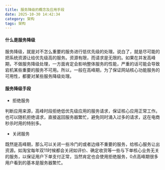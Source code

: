 ```yaml
---
title: 服务降级的概念及应用手段
date: 2025-10-30 14:42:34
category: 架构
tags: 架构
---
```


#### 什么是服务降级

服务降级，就是对不怎么重要的服务进行低优先级的处理。说白了，就是尽可能的把系统资源让给优先级高的服务。资源有限，而请求是无限的。如果在并发高峰期，不做服务降级处理，一方面肯定会影响整体服务的性能，严重的话可能会导致宕机某些重要的服务不可用。所以，一般在高峰期，为了保证网站核心功能服务的可用性，都要对某些服务降级处理。

#### 服务降级手段

- 拒绝服务

判断应用来源，高峰时段拒绝低优先级应用的服务请求，保证核心应用正常工作。也可以随机拒绝请求，直接返回服务器繁忙，避免同时涌入过多的请求，这在电商秒杀时用的特别多。

- 关闭服务

既然是高峰期，那么可以关闭一些冷门的或者边缘不重要的服务，给核心服务让出资源。如淘宝每年双11时候都会关闭如评价、确定收货等一些与下单核心业务无关的服务，以保证用户下单支付正常，当然肯定也会使用拒绝服务，0点高峰期很多用户看到的基本是服务器繁忙。

